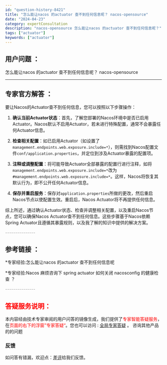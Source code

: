 ```yaml
---
id: "question-history-8421"
title: "怎么能让nacos 的actuator 查不到任何信息呢？ nacos-opensource"
date: "2024-04-23"
category: expertConsultation
description: "nacos-opensource 怎么能让nacos 的actuator 查不到任何信息呢？"
tags: ["actuator"]
keywords: ["actuator"]
---
```


## 用户问题 ： 
 怎么能让nacos 的actuator 查不到任何信息呢？ nacos-opensource 

---------------
## 专家官方解答 ：

要让Nacos的Actuator查不到任何信息，您可以按照以下步骤操作：

1. **确认当前Actuator状态**：首先，了解您部署的Nacos环境中是否已启用Actuator。Nacos默认不启用Actuator，若未进行特殊配置，通常不会暴露任何Actuator信息。

2. **检查相关配置**：如已启用Actuator（如设置了`management.endpoints.web.exposure.include=*`），则需找到Nacos配置文件`conf/application.properties`，并定位到涉及Actuator暴露的配置项。

3. **注释或调整配置**：将可能导致Actuator全部暴露的配置行进行注释，如将`management.endpoints.web.exposure.include=*`改为`#management.endpoints.web.exposure.include=*`。这样，Nacos将恢复其默认行为，即不公开任何Actuator信息。

4. **保存并重启服务**：保存对`application.properties`所做的更改，然后重启Nacos节点以使配置生效。重启后，Nacos Actuator将不再提供任何信息。

综上所述，通过确认Actuator状态、检查并调整相关配置，以及重启Nacos节点，您可以确保Nacos Actuator查不到任何信息。这些步骤基于Nacos依赖Spring Actuator且遵循其暴露规则，以及我了解的知识中提供的解决方案。


<font color="#949494">---------------</font> 


## 参考链接 ：

*专家经验:怎么能让nacos 的actuator 查不到任何信息呢 
 
 *专家经验:Nacos 麻烦咨询下 spring actuator 如何关闭 nacosconfig 的健康检查 ？ 


 <font color="#949494">---------------</font> 
 


## <font color="#FF0000">答疑服务说明：</font> 

本内容经由技术专家审阅的用户问答的镜像生成，我们提供了<font color="#FF0000">专家智能答疑服务</font>，在<font color="#FF0000">页面的右下的浮窗”专家答疑“</font>。您也可以访问 : [全局专家答疑](https://opensource.alibaba.com/chatBot) 。 咨询其他产品的的问题

### 反馈
如问答有错漏，欢迎点：[差评](https://ai.nacos.io/user/feedbackByEnhancerGradePOJOID?enhancerGradePOJOId=11606)给我们反馈。
